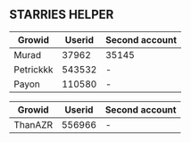 ## STARRIES HELPER

| Growid | Userid  | Second account |
| ------- | --- | --- |
| Murad | 37962 | 35145 |
| Petrickkk | 543532 | - |
| Payon | 110580 | - |

| Growid | Userid  | Second account |
| ------- | --- | --- |
| ThanAZR | 556966 | - |
